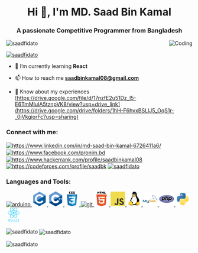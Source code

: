 <h1 align="center">Hi 👋, I'm MD. Saad Bin Kamal</h1>
<h3 align="center">A passionate Competitive Programmer from Bangladesh</h3>
<img align="right" src="https://static.wixstatic.com/media/bbe642_62414e50bef34ce28db1afabf55f17ec~mv2.gif" alt="Coding">

<p align="left"> <img src="https://komarev.com/ghpvc/?username=saadfidato&label=Profile%20views&color=0e75b6&style=flat" alt="saadfidato" /> </p>

<p align="left"> <a href="https://github.com/ryo-ma/github-profile-trophy"><img src="https://github-profile-trophy.vercel.app/?username=saadfidato" alt="saadfidato" /></a> </p>

- 🌱 I’m currently learning **React**

- 📫 How to reach me **saadbinkamal08@gmail.com**

- 📄 Know about my experiences [https://drive.google.com/file/d/17nzfE2u51Dz_l5-E6TmMluIA5tznpVK8/view?usp=drive_link](https://drive.google.com/drive/folders/1hH-F6hvxBSLlJ5_OqS1r-_0jVkgiorFc?usp=sharing)

<h3 align="left">Connect with me:</h3>
<p align="left">
<a href="https://linkedin.com/in/https://www.linkedin.com/in/md-saad-bin-kamal-6726411a6/" target="blank"><img align="center" src="https://raw.githubusercontent.com/rahuldkjain/github-profile-readme-generator/master/src/images/icons/Social/linked-in-alt.svg" alt="https://www.linkedin.com/in/md-saad-bin-kamal-6726411a6/" height="30" width="40" /></a>
<a href="https://fb.com/https://www.facebook.com/pronim.bd" target="blank"><img align="center" src="https://raw.githubusercontent.com/rahuldkjain/github-profile-readme-generator/master/src/images/icons/Social/facebook.svg" alt="https://www.facebook.com/pronim.bd" height="30" width="40" /></a>
<a href="https://www.hackerrank.com/https://www.hackerrank.com/profile/saadbinkamal08" target="blank"><img align="center" src="https://raw.githubusercontent.com/rahuldkjain/github-profile-readme-generator/master/src/images/icons/Social/hackerrank.svg" alt="https://www.hackerrank.com/profile/saadbinkamal08" height="30" width="40" /></a>
<a href="https://codeforces.com/profile/https://codeforces.com/profile/saadbk" target="blank"><img align="center" src="https://raw.githubusercontent.com/rahuldkjain/github-profile-readme-generator/master/src/images/icons/Social/codeforces.svg" alt="https://codeforces.com/profile/saadbk" height="30" width="40" /></a>
<a href="https://www.leetcode.com/saadfidato" target="blank"><img align="center" src="https://raw.githubusercontent.com/rahuldkjain/github-profile-readme-generator/master/src/images/icons/Social/leet-code.svg" alt="saadfidato" height="30" width="40" /></a>  
</p>

<h3 align="left">Languages and Tools:</h3>
<p align="left"> <a href="https://www.arduino.cc/" target="_blank" rel="noreferrer"> <img src="https://cdn.worldvectorlogo.com/logos/arduino-1.svg" alt="arduino" width="40" height="40"/> </a> <a href="https://www.cprogramming.com/" target="_blank" rel="noreferrer"> <img src="https://raw.githubusercontent.com/devicons/devicon/master/icons/c/c-original.svg" alt="c" width="40" height="40"/> </a> <a href="https://www.w3schools.com/cpp/" target="_blank" rel="noreferrer"> <img src="https://raw.githubusercontent.com/devicons/devicon/master/icons/cplusplus/cplusplus-original.svg" alt="cplusplus" width="40" height="40"/> </a> <a href="https://www.w3schools.com/css/" target="_blank" rel="noreferrer"> <img src="https://raw.githubusercontent.com/devicons/devicon/master/icons/css3/css3-original-wordmark.svg" alt="css3" width="40" height="40"/> </a> <a href="https://git-scm.com/" target="_blank" rel="noreferrer"> <img src="https://www.vectorlogo.zone/logos/git-scm/git-scm-icon.svg" alt="git" width="40" height="40"/> </a> <a href="https://www.w3.org/html/" target="_blank" rel="noreferrer"> <img src="https://raw.githubusercontent.com/devicons/devicon/master/icons/html5/html5-original-wordmark.svg" alt="html5" width="40" height="40"/> </a> <a href="https://developer.mozilla.org/en-US/docs/Web/JavaScript" target="_blank" rel="noreferrer"> <img src="https://raw.githubusercontent.com/devicons/devicon/master/icons/javascript/javascript-original.svg" alt="javascript" width="40" height="40"/> </a> <a href="https://www.linux.org/" target="_blank" rel="noreferrer"> <img src="https://raw.githubusercontent.com/devicons/devicon/master/icons/linux/linux-original.svg" alt="linux" width="40" height="40"/> </a> <a href="https://www.mysql.com/" target="_blank" rel="noreferrer"> <img src="https://raw.githubusercontent.com/devicons/devicon/master/icons/mysql/mysql-original-wordmark.svg" alt="mysql" width="40" height="40"/> </a> <a href="https://www.php.net" target="_blank" rel="noreferrer"> <img src="https://raw.githubusercontent.com/devicons/devicon/master/icons/php/php-original.svg" alt="php" width="40" height="40"/> </a> <a href="https://www.python.org" target="_blank" rel="noreferrer"> <img src="https://raw.githubusercontent.com/devicons/devicon/master/icons/python/python-original.svg" alt="python" width="40" height="40"/> </a> <a href="https://reactjs.org/" target="_blank" rel="noreferrer"> <img src="https://raw.githubusercontent.com/devicons/devicon/master/icons/react/react-original-wordmark.svg" alt="react" width="40" height="40"/> </a> </p>

<p><img align="left" src="https://github-readme-stats.vercel.app/api/top-langs?username=saadfidato&show_icons=true&locale=en&layout=compact" alt="saadfidato" /></p>

<p>&nbsp;<img align="center" src="https://github-readme-stats.vercel.app/api?username=saadfidato&show_icons=true&locale=en" alt="saadfidato" /></p>

<p><img align="center" src="https://github-readme-streak-stats.herokuapp.com/?user=saadfidato&" alt="saadfidato" /></p>

